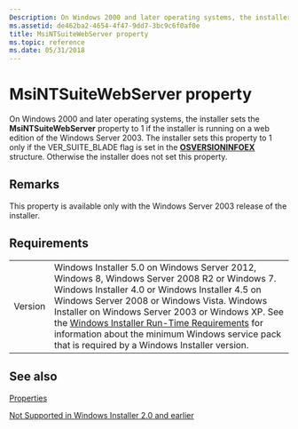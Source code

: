 ```yaml
---
Description: On Windows 2000 and later operating systems, the installer sets the MsiNTSuiteWebServer property to 1 if the installer is running on a web edition of the Windows Server 2003.
ms.assetid: de462ba2-4654-4f47-9dd7-3bc9c6f0af0e
title: MsiNTSuiteWebServer property
ms.topic: reference
ms.date: 05/31/2018
---
```


# MsiNTSuiteWebServer property

On Windows 2000 and later operating systems, the installer sets the **MsiNTSuiteWebServer** property to 1 if the installer is running on a web edition of the Windows Server 2003. The installer sets this property to 1 only if the VER\_SUITE\_BLADE flag is set in the [**OSVERSIONINFOEX**](/windows/win32/api/winnt/ns-winnt-osversioninfoexa) structure. Otherwise the installer does not set this property.

## Remarks

This property is available only with the Windows Server 2003 release of the installer.

## Requirements



|                    |                                                                                                                                                                                                                                                                                                                                                                                                                                                  |
|--------------------|--------------------------------------------------------------------------------------------------------------------------------------------------------------------------------------------------------------------------------------------------------------------------------------------------------------------------------------------------------------------------------------------------------------------------------------------------|
| Version<br/> | Windows Installer 5.0 on Windows Server 2012, Windows 8, Windows Server 2008 R2 or Windows 7. Windows Installer 4.0 or Windows Installer 4.5 on Windows Server 2008 or Windows Vista. Windows Installer on Windows Server 2003 or Windows XP. See the [Windows Installer Run-Time Requirements](windows-installer-portal.md) for information about the minimum Windows service pack that is required by a Windows Installer version.<br/> |



## See also

<dl> <dt>

[Properties](properties.md)
</dt> <dt>

[Not Supported in Windows Installer 2.0 and earlier](not-supported-in-windows-installer-version-2-0.md)
</dt> </dl>

 

 